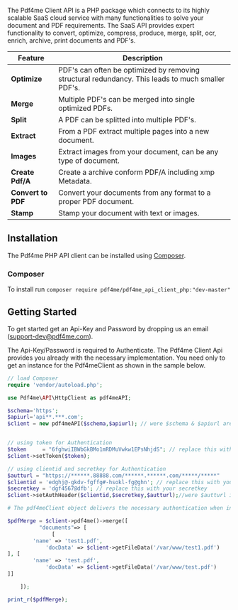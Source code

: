 ﻿The Pdf4me Client API is a PHP package which connects to its highly scalable SaaS cloud service with many functionalities 
to solve your document and PDF requirements. The SaaS API provides expert functionality to convert, optimize, compress, 
produce, merge, split, ocr, enrich, archive, print documents and PDF's.

Feature | Description 
------------ | ------------- 
**Optimize** | PDF's can often be optimized by removing structural redundancy. This leads to much smaller PDF's.
**Merge** | Multiple PDF's can be merged into single optimized PDFs.
**Split** | A PDF can be splitted into multiple PDF's.
**Extract** | From a PDF extract multiple pages into a new document.
**Images** | Extract images from your document, can be any type of document.
**Create Pdf/A** | Create a archive conform PDF/A including xmp Metadata.
**Convert to PDF** | Convert your documents from any format to a proper PDF document.
**Stamp** | Stamp your document with text or images.


## Installation

The Pdf4me PHP API client can be installed using [Composer](https://packagist.org/packages/pdf4me/pdf4me_api_client_php).

### Composer

To install run `composer require pdf4me/pdf4me_api_client_php:"dev-master"`


## Getting Started

To get started get an Api-Key and Password by dropping us an email (support-dev@pdf4me.com).

The Api-Key/Password is required to Authenticate. The Pdf4me Client Api provides you already with the 
necessary implementation. You need only to get an instance for the Pdf4meClient as shown in the sample below.

``` php
// load Composer
require 'vendor/autoload.php';

use Pdf4me\API\HttpClient as pdf4meAPI;

$schema='https';
$apiurl='api**.***.com';
$client = new pdf4meAPI($schema,$apiurl); // were $schema & $apiurl are optional


// using token for Authentication
$token     = "6fghwiIBWbGkBMo1mRDMuVwkw1EPsNhjdS"; // replace this with your token
$client->setToken($token);

// using clientid and secretkey for Authentication
$autturl = "https://******.88888.com/******.******.com/*****/*****"
$clientid = 'edghj@-gkdv-fgffg#-hsokl-fg@ghn'; // replace this with your clientid
$secretkey = 'dgf4567@dfb'; // replace this with your secretkey
$client->setAuthHeader($clientid,$secretkey,$autturl);//were $autturl is optional 

# The pdf4meClient object delivers the necessary authentication when instantiating the different pdf4meClients such as for instance Merge

$pdfMerge = $client->pdf4me()->merge([
          "documents"=> [
              [
		'name' => 'test1.pdf',
    		'docData' => $client->getFileData('/var/www/test1.pdf')
], [
		'name' => 'test.pdf',
    		'docData' => $client->getFileData('/var/www/test.pdf')
]]

    ]);

print_r($pdfMerge);
```

